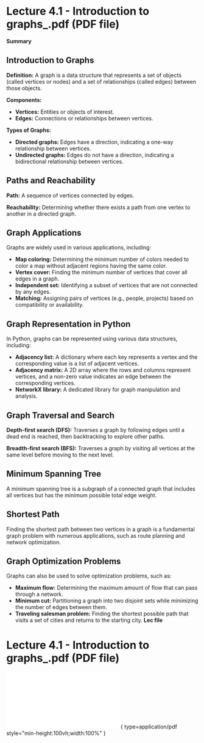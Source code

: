 # Lecture 4.1 - Introduction to graphs_.pdf (PDF file)
**Summary**
## Introduction to Graphs

**Definition:** A graph is a data structure that represents a set of objects (called vertices or nodes) and a set of relationships (called edges) between those objects.

**Components:**
* **Vertices:** Entities or objects of interest.
* **Edges:** Connections or relationships between vertices.

**Types of Graphs:**

* **Directed graphs:** Edges have a direction, indicating a one-way relationship between vertices.
* **Undirected graphs:** Edges do not have a direction, indicating a bidirectional relationship between vertices.

## Paths and Reachability

**Path:** A sequence of vertices connected by edges.

**Reachability:** Determining whether there exists a path from one vertex to another in a directed graph.

## Graph Applications

Graphs are widely used in various applications, including:

* **Map coloring:** Determining the minimum number of colors needed to color a map without adjacent regions having the same color.
* **Vertex cover:** Finding the minimum number of vertices that cover all edges in a graph.
* **Independent set:** Identifying a subset of vertices that are not connected by any edges.
* **Matching:** Assigning pairs of vertices (e.g., people, projects) based on compatibility or availability.

## Graph Representation in Python

In Python, graphs can be represented using various data structures, including:

* **Adjacency list:** A dictionary where each key represents a vertex and the corresponding value is a list of adjacent vertices.
* **Adjacency matrix:** A 2D array where the rows and columns represent vertices, and a non-zero value indicates an edge between the corresponding vertices.
* **NetworkX library:** A dedicated library for graph manipulation and analysis.

## Graph Traversal and Search

**Depth-first search (DFS):** Traverses a graph by following edges until a dead end is reached, then backtracking to explore other paths.

**Breadth-first search (BFS):** Traverses a graph by visiting all vertices at the same level before moving to the next level.

## Minimum Spanning Tree

A minimum spanning tree is a subgraph of a connected graph that includes all vertices but has the minimum possible total edge weight.

## Shortest Path

Finding the shortest path between two vertices in a graph is a fundamental graph problem with numerous applications, such as route planning and network optimization.

## Graph Optimization Problems

Graphs can also be used to solve optimization problems, such as:

* **Maximum flow:** Determining the maximum amount of flow that can pass through a network.
* **Minimum cut:** Partitioning a graph into two disjoint sets while minimizing the number of edges between them.
* **Traveling salesman problem:** Finding the shortest possible path that visits a set of cities and returns to the starting city.
**Lec file**
# Lecture 4.1 - Introduction to graphs_.pdf (PDF file)
![Alt text](<./Lecture 4.1 - Introduction to graphs_.pdf>){ type=application/pdf style="min-height:100vh;width:100%" }